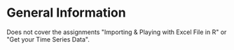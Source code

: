 # General Information
Does not cover the assignments "Importing & Playing with Excel File in R" or "Get your Time Series Data".
